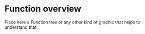 # Function overview
Place here a Function tree or any other kind of graphic that helps to understand that.